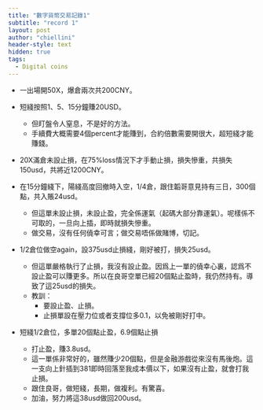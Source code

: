 ```yaml
---
title: "數字貨幣交易記錄1"
subtitle: "record 1"
layout: post
author: "chiellini"
header-style: text
hidden: true
tags:
  - Digital coins
---
```


* 一出場開50X，爆倉兩次共200CNY。

* 短綫按照1、5、15分鐘賺20USD。
  * 但盯盤令人窒息，不是好的方法。
  * 手續費大概需要4個percent才能賺到，合約倍數需要開很大，超短綫才能賺錢。

* 20X滿倉未設止損，在75%loss情況下才手動止損，損失慘重，共損失150usd，共將近1200CNY。

* 在15分鐘綫下，陽綫高度回撤時入空，1/4倉，跟住韜哥意見持有三日，300個點，共入賬24usd。
  * 但這單未設止損，未設止盈，完全係運氣（起碼大部分靠運氣）。呢樣係不可取的，一旦向上插，即時就損失慘重。
  * 做交易，沒有任何僥幸可言；做交易唔係做賭博，切記。

* 1/2倉位做空again，設375usd止損綫，剛好被打，損失25usd。
  * 但這單嚴格執行了止損，我沒有設止盈。因爲上一單的僥幸心裏，認爲不設止盈可以賺更多。所以在良哥空單已經20個點止盈時，我仍然持有。導致了這25usd的損失。
  * 教訓：
    * 要設止盈、止損。
    * 止損單設在壓力位或者支撐位多0.1，以免被剛好打中。

* 短綫1/2倉位，多單20個點止盈，6.9個點止損
  * 打止盈，賺3.8usd。
  * 這一單係非常好的，雖然賺少20個點，但是金融游戲從來沒有馬後炮。這一支向上針插到381即時回落至我成本價以下，如果沒有止盈，就會打我止損。
  * 跟住良哥，做短綫，長期，做複利。有驚喜。
  * 加油，努力將這38usd做回200usd。
